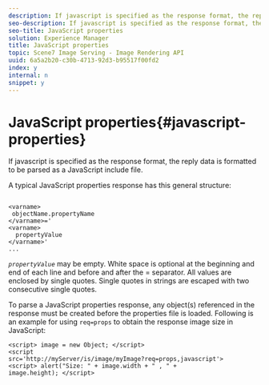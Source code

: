 ```yaml
---
description: If javascript is specified as the response format, the reply data is formatted to be parsed as a JavaScript include file.
seo-description: If javascript is specified as the response format, the reply data is formatted to be parsed as a JavaScript include file.
seo-title: JavaScript properties
solution: Experience Manager
title: JavaScript properties
topic: Scene7 Image Serving - Image Rendering API
uuid: 6a5a2b20-c30b-4713-92d3-b95517f00fd2
index: y
internal: n
snippet: y
---
```


# JavaScript properties{#javascript-properties}

If javascript is specified as the response format, the reply data is formatted to be parsed as a JavaScript include file.

A typical JavaScript properties response has this general structure:

```
           
<varname> 
 objectName.propertyName 
</varname>=' 
<varname>
  propertyValue 
</varname>' 
...
```

*`propertyValue`* may be empty. White space is optional at the beginning and end of each line and before and after the = separator. All values are enclosed by single quotes. Single quotes in strings are escaped with two consecutive single quotes.

To parse a JavaScript properties response, any object(s) referenced in the response must be created before the properties file is loaded. Following is an example for using `req=props` to obtain the response image size in JavaScript:

```
<script> image = new Object; </script> 
<script 
src='http://myServer/is/image/myImage?req=props,javascript'> 
<script> alert("Size: " + image.width + " , " + 
image.height); </script>
```

